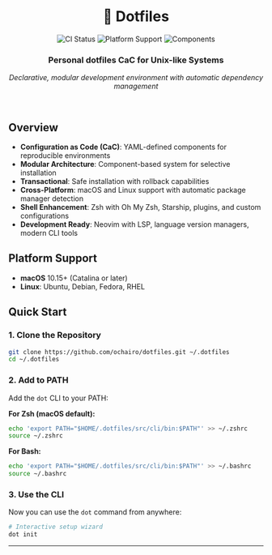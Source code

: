<div align="center">

# 🔧 Dotfiles

<p>
  <a href="https://github.com/ochairo/dotfiles/actions/workflows/ci.yml" style="text-decoration: none;"><img src="https://github.com/ochairo/dotfiles/actions/workflows/ci.yml/badge.svg?style=flat-square" alt="CI Status" /></a>
  <a href="#platform-support" style="text-decoration: none;"><img src="https://img.shields.io/badge/Platform-macOS%20%7C%20Linux-brightgreen.svg?style=flat-square" alt="Platform Support" /></a>
  <a href="https://github.com/ochairo/dotfiles/tree/main/src/components" style="text-decoration: none;"><img src="https://img.shields.io/github/directory-file-count/ochairo/dotfiles/src%2Fcomponents?type=dir&style=flat-square&label=Components&color=orange" alt="Components" /></a>
</p>

<h3>Personal dotfiles CaC for Unix-like Systems</h3>

<p><em>Declarative, modular development environment with automatic dependency management</em></p>

<br>

</div>

## Overview

- **Configuration as Code (CaC)**: YAML-defined components for reproducible environments
- **Modular Architecture**: Component-based system for selective installation
- **Transactional**: Safe installation with rollback capabilities
- **Cross-Platform**: macOS and Linux support with automatic package manager detection
- **Shell Enhancement**: Zsh with Oh My Zsh, Starship, plugins, and custom configurations
- **Development Ready**: Neovim with LSP, language version managers, modern CLI tools

## Platform Support

- **macOS** 10.15+ (Catalina or later)
- **Linux**: Ubuntu, Debian, Fedora, RHEL

## Quick Start

### 1. Clone the Repository

```bash
git clone https://github.com/ochairo/dotfiles.git ~/.dotfiles
cd ~/.dotfiles
```

### 2. Add to PATH

Add the `dot` CLI to your PATH:

**For Zsh (macOS default):**

```bash
echo 'export PATH="$HOME/.dotfiles/src/cli/bin:$PATH"' >> ~/.zshrc
source ~/.zshrc
```

**For Bash:**

```bash
echo 'export PATH="$HOME/.dotfiles/src/cli/bin:$PATH"' >> ~/.bashrc
source ~/.bashrc
```

### 3. Use the CLI

Now you can use the `dot` command from anywhere:

```bash
# Interactive setup wizard
dot init
```

---
